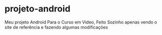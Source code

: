 # projeto-android
 Meu projeto Android Para o Curso em Video, Feito Sozinho apenas vendo o site de referência e fazendo algumas modificações

